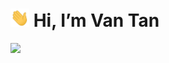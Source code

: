 <!--<img align='right' width=200 src="assets/undraw_feeling_proud.svg"> -->



# <img src="https://raw.githubusercontent.com/ABSphreak/ABSphreak/master/gifs/Hi.gif" width="30px"> Hi, I’m Van Tan

<!-- - 🎓 I'm studying at UTC2.

- 👀 I’m interested in ... Developer

- 🌱 I'm studying, studying and studying right now

- ⚡ My favorite language is ...
 -->
<img width="500px" src="https://camo.githubusercontent.com/2309797487e5e969659a3b545c96151807b04120a9cc2985f632ec94ba00c9f3/68747470733a2f2f6d656469612e67697068792e636f6d2f6d656469612f53576f536b4e36447854737a71494b4571762f67697068792e676966">


<p align="center">
<!--    <img width="500px" src="https://media.giphy.com/media/Ah3zHH7hvsSB2/giphy.gif"> -->
   
<!--    
### 🌍 **Contact Me**
<a href="https://www.facebook.com/profile.php?id=100033670082606" target="_blank">
<img width=45 src="https://user-images.githubusercontent.com/89144002/130182694-e7b157f0-3e33-441d-9ccd-10f40b74df6e.png">
</a>  
   
<a href="mailto:buivantan25082001@gmail.com" target="_blank">
<img width=45 height=45 src="https://user-images.githubusercontent.com/38081852/86829797-39ae9d80-c06b-11ea-9b5e-c9ade9446951.png">
</a>

<a href="https://www.instagram.com/vntn2508/" target="_blank">
<img width=45 src="https://user-images.githubusercontent.com/38081852/86829800-3adfca80-c06b-11ea-866a-4b6e716f7ed0.png">
</a>
   
</p>
</div> -->

